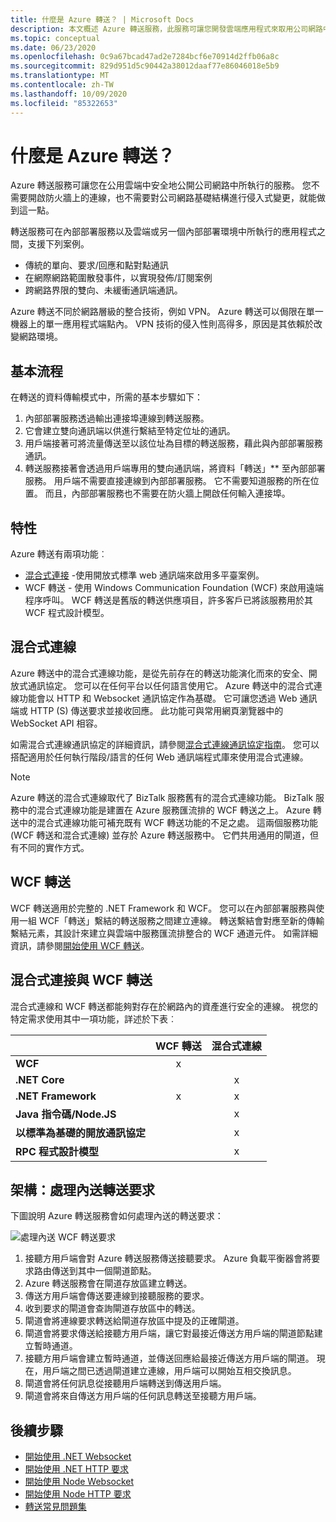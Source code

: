 ```yaml
---
title: 什麼是 Azure 轉送？ | Microsoft Docs
description: 本文概述 Azure 轉送服務，此服務可讓您開發雲端應用程式來取用公司網路中所執行的內部部署服務，而不需要開啟防火牆連線或對網路基礎結構進行侵入式變更。
ms.topic: conceptual
ms.date: 06/23/2020
ms.openlocfilehash: 0c9a67bcad47ad2e7284bcf6e70914d2ffb06a8c
ms.sourcegitcommit: 829d951d5c90442a38012daaf77e86046018e5b9
ms.translationtype: MT
ms.contentlocale: zh-TW
ms.lasthandoff: 10/09/2020
ms.locfileid: "85322653"
---
```

# <a name="what-is-azure-relay"></a>什麼是 Azure 轉送？
Azure 轉送服務可讓您在公用雲端中安全地公開公司網路中所執行的服務。 您不需要開啟防火牆上的連線，也不需要對公司網路基礎結構進行侵入式變更，就能做到這一點。 

轉送服務可在內部部署服務以及雲端或另一個內部部署環境中所執行的應用程式之間，支援下列案例。 

- 傳統的單向、要求/回應和點對點通訊 
- 在網際網路範圍散發事件，以實現發佈/訂閱案例 
- 跨網路界限的雙向、未緩衝通訊端通訊。

Azure 轉送不同於網路層級的整合技術，例如 VPN。 Azure 轉送可以侷限在單一機器上的單一應用程式端點內。 VPN 技術的侵入性則高得多，原因是其依賴於改變網路環境。 

## <a name="basic-flow"></a>基本流程
在轉送的資料傳輸模式中，所需的基本步驟如下：

1. 內部部署服務透過輸出連接埠連線到轉送服務。 
2. 它會建立雙向通訊端以供進行繫結至特定位址的通訊。 
3. 用戶端接著可將流量傳送至以該位址為目標的轉送服務，藉此與內部部署服務通訊。 
4. 轉送服務接著會透過用戶端專用的雙向通訊端，將資料「轉送」** 至內部部署服務。 用戶端不需要直接連線到內部部署服務。 它不需要知道服務的所在位置。 而且，內部部署服務也不需要在防火牆上開啟任何輸入連接埠。


## <a name="features"></a>特性 
Azure 轉送有兩項功能︰

- [混合式連接](#hybrid-connections) -使用開放式標準 web 通訊端來啟用多平臺案例。
- WCF 轉送 - 使用 Windows Communication Foundation (WCF) 來啟用遠端程序呼叫。 WCF 轉送是舊版的轉送供應項目，許多客戶已將該服務用於其 WCF 程式設計模型。

## <a name="hybrid-connections"></a>混合式連線

Azure 轉送中的混合式連線功能，是從先前存在的轉送功能演化而來的安全、開放式通訊協定。 您可以在任何平台以任何語言使用它。 Azure 轉送中的混合式連線功能會以 HTTP 和 Websocket 通訊協定作為基礎。 它可讓您透過 Web 通訊端或 HTTP (S) 傳送要求並接收回應。 此功能可與常用網頁瀏覽器中的 WebSocket API 相容。 

如需混合式連線通訊協定的詳細資訊，請參閱[混合式連線通訊協定指南](relay-hybrid-connections-protocol.md)。 您可以搭配適用於任何執行階段/語言的任何 Web 通訊端程式庫來使用混合式連線。

> [!NOTE]
> Azure 轉送的混合式連線取代了 BizTalk 服務舊有的混合式連線功能。 BizTalk 服務中的混合式連線功能是建置在 Azure 服務匯流排的 WCF 轉送之上。 Azure 轉送中的混合式連線功能可補充既有 WCF 轉送功能的不足之處。 這兩個服務功能 (WCF 轉送和混合式連線) 並存於 Azure 轉送服務中。 它們共用通用的閘道，但有不同的實作方式。

## <a name="wcf-relay"></a>WCF 轉送
WCF 轉送適用於完整的 .NET Framework 和 WCF。 您可以在內部部署服務與使用一組 WCF「轉送」繫結的轉送服務之間建立連線。 轉送繫結會對應至新的傳輸繫結元素，其設計來建立與雲端中服務匯流排整合的 WCF 通道元件。 如需詳細資訊，請參閱[開始使用 WCF 轉送](service-bus-relay-tutorial.md)。

## <a name="hybrid-connections-vs-wcf-relay"></a>混合式連接與 WCF 轉送
混合式連線和 WCF 轉送都能夠對存在於網路內的資產進行安全的連線。 視您的特定需求使用其中一項功能，詳述於下表︰

|  | WCF 轉送 | 混合式連線 |
| --- |:---:|:---:|
| **WCF** |x | |
| **.NET Core** | |x |
| **.NET Framework** |x |x |
| **Java 指令碼/Node.JS** | |x |
| **以標準為基礎的開放通訊協定** | |x |
| **RPC 程式設計模型** | |x |

## <a name="architecture-processing-of-incoming-relay-requests"></a>架構：處理內送轉送要求
下圖說明 Azure 轉送服務會如何處理內送的轉送要求：

![處理內送 WCF 轉送要求](./media/relay-what-is-it/ic690645.png)

1. 接聽方用戶端會對 Azure 轉送服務傳送接聽要求。 Azure 負載平衡器會將要求路由傳送到其中一個閘道節點。 
2. Azure 轉送服務會在閘道存放區建立轉送。 
3. 傳送方用戶端會傳送要連線到接聽服務的要求。 
4. 收到要求的閘道會查詢閘道存放區中的轉送。 
5. 閘道會將連線要求轉送給閘道存放區中提及的正確閘道。 
6. 閘道會將要求傳送給接聽方用戶端，讓它對最接近傳送方用戶端的閘道節點建立暫時通道。 
7. 接聽方用戶端會建立暫時通道，並傳送回應給最接近傳送方用戶端的閘道。 現在，用戶端之間已透過閘道建立連線，用戶端可以開始互相交換訊息。 
8. 閘道會將任何訊息從接聽用戶端轉送到傳送用戶端。 
9. 閘道會將來自傳送方用戶端的任何訊息轉送至接聽方用戶端。  

## <a name="next-steps"></a>後續步驟
* [開始使用 .NET Websocket](relay-hybrid-connections-dotnet-get-started.md)
* [開始使用 .NET HTTP 要求](relay-hybrid-connections-http-requests-dotnet-get-started.md)
* [開始使用 Node Websocket](relay-hybrid-connections-node-get-started.md)
* [開始使用 Node HTTP 要求](relay-hybrid-connections-http-requests-node-get-started.md)
* [轉送常見問題集](relay-faq.md)

